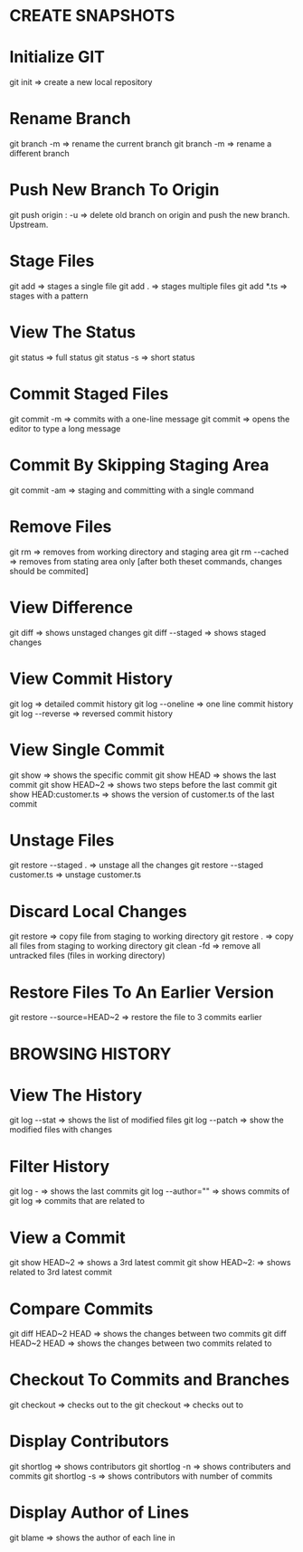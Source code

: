 # CREATE SNAPSHOTS

# Initialize GIT
git init => create a new local repository

# Rename Branch
git branch -m <new-name> => rename the current branch
git branch -m <old-name> <new-name> => rename a different branch

# Push New Branch To Origin
git push origin :<old-branch-name> <new-branch-name> -u => delete old branch on origin and push the new branch. Upstream.

# Stage Files
git add <file-name> => stages a single file
git add . => stages multiple files
git add *.ts => stages with a pattern

# View The Status
git status => full status
git status -s => short status

# Commit Staged Files
git commit -m <message> => commits with a one-line message
git commit => opens the editor to type a long message

# Commit By Skipping Staging Area
git commit -am <message> => staging and committing with a single command

# Remove Files
git rm <file-name> => removes from working directory and staging area
git rm --cached <file-name> => removes from stating area only
[after both theset commands, changes should be commited]

# View Difference
git diff => shows unstaged changes
git diff --staged => shows staged changes

# View Commit History
git log => detailed commit history
git log --oneline => one line commit history
git log --reverse => reversed commit history

# View Single Commit
git show <commit-id> => shows the specific commit
git show HEAD => shows the last commit
git show HEAD~2 => shows two steps before the last commit
git show HEAD:customer.ts => shows the version of customer.ts of the last commit

# Unstage Files
git restore --staged . => unstage all the changes
git restore --staged customer.ts => unstage customer.ts

# Discard Local Changes
git restore <file-name> => copy file from staging to working directory
git restore . => copy all files from staging to working directory
git clean -fd => remove all untracked files (files in working directory)

# Restore Files To An Earlier Version
git restore --source=HEAD~2 <file-name> => restore the file to 3 commits earlier



# BROWSING HISTORY

# View The History
git log --stat => shows the list of modified files
git log --patch => show the modified files with changes

# Filter History
git log -<number> => shows the last <number> commits 
git log --author="<author-name>" => shows commits of <author-name>
git log <file-name> => commits that are related to <file-name>

# View a Commit 
git show HEAD~2 => shows a 3rd latest commit
git show HEAD~2:<file-name> => shows <file-name> related to 3rd latest commit

# Compare Commits
git diff HEAD~2 HEAD => shows the changes between two commits
git diff HEAD~2 HEAD <file-name> => shows the changes between two commits related to <file-name>

# Checkout To Commits and Branches
git checkout <commit-id> => checks out to the <commit-id>
git checkout <branch-name> => checks out to <branch-name>

# Display Contributors
git shortlog => shows contributors
git shortlog -n => shows contributers and commits
git shortlog -s => shows contributors with number of commits

# Display Author of Lines
git blame <file-name> => shows the author of each line in <file-name>